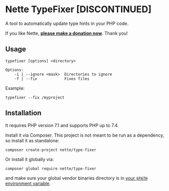 Nette TypeFixer [DISCONTINUED]
==============================

A tool to automatically update type hints in your PHP code.

If you like Nette, **[please make a donation now](https://nette.org/donate)**. Thank you!


Usage
-----

```
typefixer [options] <directory>

Options:
    -i | --ignore <mask>  Directories to ignore
    -f | --fix            Fixes files
```

Example:

```
typefixer --fix /myproject
```


Installation
------------

It requires PHP version 7.1 and supports PHP up to 7.4.

Install it via Composer. This project is not meant to be run as a dependency, so install it as standalone:

```
composer create-project nette/type-fixer
```

Or install it globally via:

```
composer global require nette/type-fixer
```

and make sure your global vendor binaries directory is in [your `$PATH` environment variable](https://getcomposer.org/doc/03-cli.md#global).
